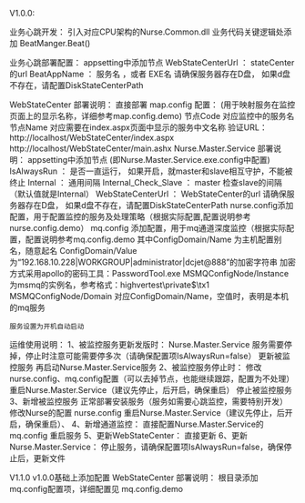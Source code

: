 V1.0.0:

业务心跳开发：
	引入对应CPU架构的Nurse.Common.dll
	业务代码关键逻辑处添加 BeatManger.Beat()

业务心跳部署配置：
	appsetting中添加节点
		WebStateCenterUrl  ： stateCenter的url
		BeatAppName ： 服务名 ，或者 EXE名
	请确保服务器存在D盘， 如果d盘不存在，请配置DiskStateCenterPath

WebStateCenter 部署说明：
	直接部署
	map.config 配置： (用于映射服务在监控页面上的显示名称，详细参考map.config.demo)
		节点Code 对应监控中的服务名
		节点Name 对应需要在index.aspx页面中显示的服务中文名称
	验证URL：
		http://localhost/WebStateCenter/index.aspx
		http://localhost/WebStateCenter/main.ashx
Nurse.Master.Service 部署说明：
	appsetting中添加节点 (即Nurse.Master.Service.exe.config中配置)
		IsAlwaysRun ： 是否一直运行， 如果开启，就master和slave相互守护，不能被终止
		Internal ： 通用间隔
		Internal_Check_Slave ： master 检查slave的间隔 （默认值就是Internal）
		WebStateCenterUrl  ： WebStateCenter的url
	请确保服务器存在D盘， 如果d盘不存在，请配置DiskStateCenterPath
	nurse.config添加配置，用于配置监控的服务及处理策略（根据实际配置,配置说明参考nurse.config.demo）
	mq.config 添加配置，用于mq通道深度监控（根据实际配置，配置说明参考mq.config.demo
		其中ConfigDomain/Name 为主机配置别名，随意起名
		ConfigDomain/Value为“192.168.10.228|WORKGROUP|administrator|dcjet@888”的加密字符串
					加密方式采用apollo的密码工具：PasswordTool.exe
		MSMQConfigNode/Instance 为msmq的实例名，参考格式：highvertest\private$\tx1
		MSMQConfigNode/Domain 对应ConfigDomain/Name，空值时，表明是本机的mq服务

	服务设置为开机自动启动


运维使用说明：
	1、被监控服务更新发版时：
		Nurse.Master.Service 服务需要停掉，停止时注意可能需要停多次（请确保配置项IsAlwaysRun=false）
		更新被监控服务
		再启动Nurse.Master.Service服务
	2、被监控服务停止时：
		修改nurse.config、mq.config配置（可以去掉节点，也能继续跟踪，配置为不处理）
		重启Nurse.Master.Service（建议先停止，后开启，确保重启）
		停止被监控服务
	3、新增被监控服务
		正常部署安装服务（服务如需要心跳监控，需要特别开发）
		修改Nurse的配置 nurse.config
		重启Nurse.Master.Service（建议先停止，后开启，确保重启）、
	4、新增通道监控：
		直接配置Nurse.Master.Service的mq.config
		重启服务
	5、更新WebStateCenter：
		直接更新
	6、更新Nurse.Master.Service：
		停止服务，请确保配置项IsAlwaysRun=false，确保停止后，更新文件


V1.1.0
    v1.0.0基础上添加配置
    WebStateCenter 部署说明：
        根目录添加 mq.config配置项，详细配置见 mq.config.demo